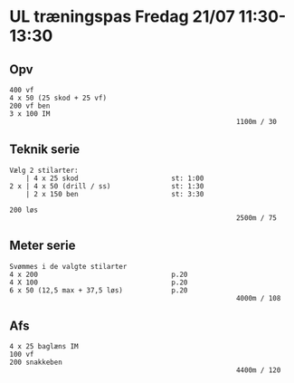 # UL træningspas Fredag 21/07 11:30-13:30
## Opv
    400 vf
    4 x 50 (25 skod + 25 vf)
    200 vf ben
    3 x 100 IM                          
                                                            1100m / 30

## Teknik serie
    Vælg 2 stilarter:
        | 4 x 25 skod                       st: 1:00
    2 x | 4 x 50 (drill / ss)               st: 1:30
        | 2 x 150 ben                       st: 3:30
                                            
    200 løs                                        
                                                            2500m / 75

## Meter serie 
    Svømmes i de valgte stilarter
    4 x 200                                 p.20
    4 X 100                                 p.20   
    6 x 50 (12,5 max + 37,5 løs)            p.20
                                                            4000m / 108

## Afs
    4 x 25 baglæns IM
    100 vf
    200 snakkeben
                                                            4400m / 120

    